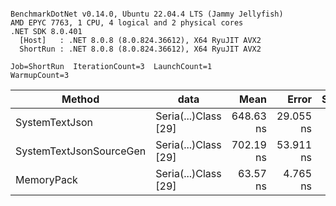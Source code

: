```

BenchmarkDotNet v0.14.0, Ubuntu 22.04.4 LTS (Jammy Jellyfish)
AMD EPYC 7763, 1 CPU, 4 logical and 2 physical cores
.NET SDK 8.0.401
  [Host]   : .NET 8.0.8 (8.0.824.36612), X64 RyuJIT AVX2
  ShortRun : .NET 8.0.8 (8.0.824.36612), X64 RyuJIT AVX2

Job=ShortRun  IterationCount=3  LaunchCount=1  
WarmupCount=3  

```
| Method                  | data                 | Mean      | Error     | StdDev   | Min       | Max       | Gen0   | Allocated |
|------------------------ |--------------------- |----------:|----------:|---------:|----------:|----------:|-------:|----------:|
| SystemTextJson          | Seria(...)Class [29] | 648.63 ns | 29.055 ns | 1.593 ns | 646.80 ns | 649.71 ns | 0.0038 |     392 B |
| SystemTextJsonSourceGen | Seria(...)Class [29] | 702.19 ns | 53.911 ns | 2.955 ns | 700.15 ns | 705.58 ns | 0.0048 |     464 B |
| MemoryPack              | Seria(...)Class [29] |  63.57 ns |  4.765 ns | 0.261 ns |  63.33 ns |  63.85 ns | 0.0014 |     120 B |
